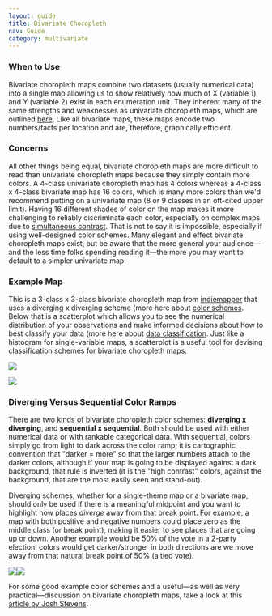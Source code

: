 ```yaml
---
layout: guide
title: Bivariate Choropleth
nav: Guide
category: multivariate
---
```


### When to Use

Bivariate choropleth maps combine two datasets (usually numerical data) into a single map allowing us to show relatively how much of X (variable 1) and Y (variable 2) exist in each enumeration unit. They inherent many of the same strengths and weaknesses as univariate choropleth maps, which are outlined [here](../choropleth-maps). Like all bivariate maps, these maps encode two numbers/facts per location and are, therefore, graphically efficient.

### Concerns

All other things being equal, bivariate choropleth maps are more difficult to read than univariate choropleth maps because they simply contain more colors. A 4-class univariate choropleth map has 4 colors whereas a 4-class x 4-class bivariate map has 16 colors, which is many more colors than we'd recommend putting on a univariate map (8 or 9 classes in an oft-cited upper limit). Having 16 different shades of color on the map makes it more challenging to reliably discriminate each color, especially on complex maps due to [simultaneous contrast](http://en.wikipedia.org/wiki/Contrast_effect). That is not to say it is impossible, especially if using well-designed color schemes. Many elegant and effect bivariate choropleth maps exist, but be aware that the more general your audience—and the less time folks spending reading it—the more you may want to default to a simpler univariate map.

### Example Map

This is a 3-class x 3-class bivariate choropleth map from [indiemapper](http://indiemapper.io) that uses a diverging x diverging scheme (more here about [color schemes](../using-colors-on-maps). Below that is a scatterplot which allows you to see the numerical distribution of your observations and make informed decisions about how to best classify your data (more here about [data classification](../the-basics-of-data-classification). Just like a histogram for single-variable maps, a scatterplot is a useful tool for devising classification schemes for bivariate choropleth maps.

![]({{site.baseurl}}/guide/images/bivariate_choroMAP.jpg)

![]({{site.baseurl}}/guide/images/bivariate_classed_scatter.png)

### Diverging Versus Sequential Color Ramps

There are two kinds of bivariate choropleth color schemes: **diverging x diverging**, and **sequential x sequential**. Both should be used with either numerical data or with rankable categorical data. With sequential, colors simply go from light to dark across the color ramp; it is cartographic convention that "darker = more" so that the larger numbers attach to the darker colors, although if your map is going to be displayed against a dark background, that rule is inverted (it is the "high contrast" colors, against the background, that are the most easily seen and stand-out).

Diverging schemes, whether for a single-theme map or a bivariate map, should only be used if there is a meaningful midpoint and you want to highlight how places _diverge_ away from that break point. For example, a map with both positive and negative numbers could place zero as the middle class (or break point), making it easier to see places that are going up or down. Another example would be 50% of the vote in a 2-party election: colors would get darker/stronger in both directions are we move away from that natural break point of 50% (a tied vote).

![]({{site.baseurl}}/guide/images/seqxseq.png)![]({{site.baseurl}}/guide/images/divxdiv.png)

For some good example color schemes and a useful—as well as very practical—discussion on bivariate choropleth maps, take a look at this [article by Josh Stevens](http://www.joshuastevens.net/cartography/make-a-bivariate-choropleth-map/).